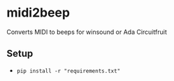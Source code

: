 # midi2beep

Converts MIDI to beeps for winsound or Ada Circuitfruit

## Setup
  - `pip install -r "requirements.txt"`